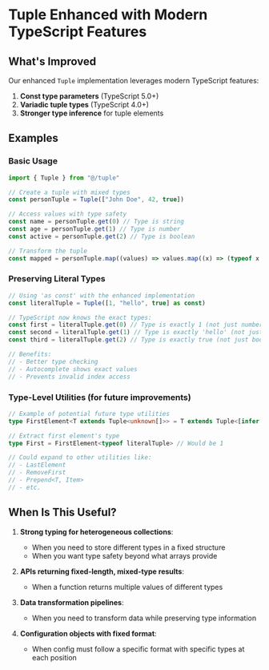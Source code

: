# Tuple Enhanced with Modern TypeScript Features

## What's Improved

Our enhanced `Tuple` implementation leverages modern TypeScript features:

1. **Const type parameters** (TypeScript 5.0+)
2. **Variadic tuple types** (TypeScript 4.0+)
3. **Stronger type inference** for tuple elements

## Examples

### Basic Usage

```typescript
import { Tuple } from "@/tuple"

// Create a tuple with mixed types
const personTuple = Tuple(["John Doe", 42, true])

// Access values with type safety
const name = personTuple.get(0) // Type is string
const age = personTuple.get(1) // Type is number
const active = personTuple.get(2) // Type is boolean

// Transform the tuple
const mapped = personTuple.map((values) => values.map((x) => (typeof x === "number" ? x * 2 : x)))
```

### Preserving Literal Types

```typescript
// Using 'as const' with the enhanced implementation
const literalTuple = Tuple([1, "hello", true] as const)

// TypeScript now knows the exact types:
const first = literalTuple.get(0) // Type is exactly 1 (not just number)
const second = literalTuple.get(1) // Type is exactly 'hello' (not just string)
const third = literalTuple.get(2) // Type is exactly true (not just boolean)

// Benefits:
// - Better type checking
// - Autocomplete shows exact values
// - Prevents invalid index access
```

### Type-Level Utilities (for future improvements)

```typescript
// Example of potential future type utilities
type FirstElement<T extends Tuple<unknown[]>> = T extends Tuple<[infer F, ...unknown[]]> ? F : never

// Extract first element's type
type First = FirstElement<typeof literalTuple> // Would be 1

// Could expand to other utilities like:
// - LastElement
// - RemoveFirst
// - Prepend<T, Item>
// - etc.
```

## When Is This Useful?

1. **Strong typing for heterogeneous collections**:

   - When you need to store different types in a fixed structure
   - When you want type safety beyond what arrays provide

2. **APIs returning fixed-length, mixed-type results**:

   - When a function returns multiple values of different types

3. **Data transformation pipelines**:

   - When you need to transform data while preserving type information

4. **Configuration objects with fixed format**:
   - When config must follow a specific format with specific types at each position
